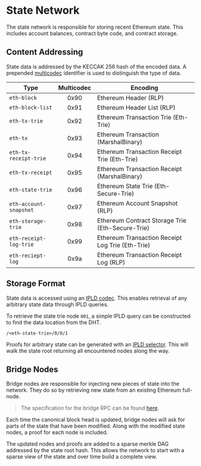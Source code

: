 # State Network

The state network is responsible for storing recent Ethereum state. This includes account balances, contract byte code, and contract storage.

## Content Addressing

State data is addressed by the KECCAK 256 hash of the encoded data. A prepended [multicodec](https://github.com/multiformats/multicodec) identifier is used to distinguish the type of data.

| Type                   | Multicodec | Encoding                                         |
| ---------------------- | :--------: | ------------------------------------------------ |
| `eth-block`            | 0x90       | Ethereum Header (RLP)                            |
| `eth-block-list`       | 0x91       | Ethereum Header List (RLP)                       |
| `eth-tx-trie`          | 0x92       | Ethereum Transaction Trie (Eth-Trie)             |
| `eth-tx`               | 0x93       | Ethereum Transaction (MarshalBinary)             |
| `eth-tx-receipt-trie`  | 0x94       | Ethereum Transaction Receipt Trie (Eth-Trie)     |
| `eth-tx-receipt`       | 0x95       | Ethereum Transaction Receipt (MarshalBinary)     |
| `eth-state-trie`       | 0x96       | Ethereum State Trie (Eth-Secure-Trie)            |
| `eth-account-snapshot` | 0x97       | Ethereum Account Snapshot (RLP)                  |
| `eth-storage-trie`     | 0x98       | Ethereum Contract Storage Trie (Eth-Secure-Trie) |
| `eth-receipt-log-trie` | 0x99       | Ethereum Transaction Receipt Log Trie (Eth-Trie) |
| `eth-reciept-log`      | 0x9a       | Ethereum Transaction Receipt Log (RLP)           |

## Storage Format

State data is accessed using an [IPLD codec](https://github.com/ipld/ipld/tree/master/specs/codecs/dag-eth). This enables retrieval of any arbitrary state data through IPLD queries.

To retrieve the state trie node `001`, a simple IPLD query can be constructed to find the data location from the DHT.

```
/<eth-state-trie>/0/0/1
```

Proofs for arbitrary state can be generated with an [IPLD selector](https://github.com/ipld/ipld/blob/master/specs/selectors/index.md). This will walk the state root returning all encountered nodes along the way.

## Bridge Nodes

Bridge nodes are responsible for injecting new pieces of state into the network. They do so by retrieving new state from an existing Ethereum full-node.

> The specification for the bridge RPC can be found [here](https://github.com/ethereum/portal-network-specs/blob/master/portal-bridge-nodes.md). 

Each time the canonical block head is updated, bridge nodes will ask for parts of the state that have been modified. Along with the modified state nodes, a proof for each node is included.

The updated nodes and proofs are added to a sparse merkle DAG addressed by the state root hash. This allows the network to start with a sparse view of the state and over time build a complete view.
